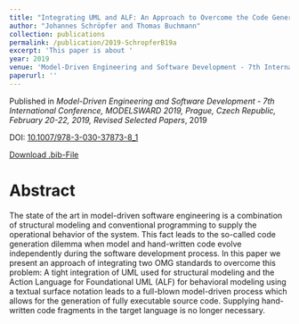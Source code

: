 ```yaml
---
title: "Integrating UML and ALF: An Approach to Overcome the Code Generation Dilemma in Model-Driven Software Engineering"
author: "Johannes Schröpfer and Thomas Buchmann"
collection: publications
permalink: /publication/2019-SchropferB19a
excerpt: 'This paper is about '
year: 2019
venue: 'Model-Driven Engineering and Software Development - 7th International Conference, MODELSWARD 2019, Prague, Czech Republic, February 20-22, 2019, Revised Selected Papers'
paperurl: ''
---
```


Published in *Model-Driven Engineering and Software Development - 7th International Conference, MODELSWARD 2019, Prague, Czech Republic, February 20-22, 2019, Revised Selected Papers*, 2019

DOI: [10.1007/978-3-030-37873-8_1](https://doi.org/10.1007/978-3-030-37873-8_1)

[Download .bib-File](https://tbuchmann.github.io/files/SchropferB19a.bib)

Abstract
=====

The state of the art in model-driven software engineering is a combination of structural modeling and conventional programming to supply the operational behavior of the system. This fact leads to the so-called code generation dilemma when model and hand-written code evolve independently during the software development process. In this paper we present an approach of integrating two OMG standards to overcome this problem: A tight integration of UML used for structural modeling and the Action Language for Foundational UML (ALF) for behavioral modeling using a textual surface notation leads to a full-blown model-driven process which allows for the generation of fully executable source code. Supplying hand-written code fragments in the target language is no longer necessary.